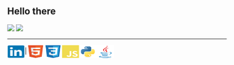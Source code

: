 ## Hello there

<div>
<a href="#"><img height="150em" src="https://github-readme-stats.vercel.app/api?username=julianebueno&theme=transparent&bg_color=0003&include_all_commits=true&count_private=true&line_height=20&hide_border=true&show_icons=true"/></a>
<a href="#"><img height="150em" src="https://github-readme-stats.vercel.app/api/top-langs/?username=julianebueno&theme=transparent&bg_color=0003&include_all_commits=true&count_private=true&line_height=20&hide_border=true&layout=compact"/></a>
</div>

<hr>
<div style="display: inline_block">
<a href="https://www.linkedin.com/in/julianebueno1/"><img align="center" alt="Linkedin" height="30" width="40" src="https://raw.githubusercontent.com/devicons/devicon/master/icons/linkedin/linkedin-original.svg"></a>|<a href="#"><img align="center" alt="HTML" height="30" width="40" src="https://raw.githubusercontent.com/devicons/devicon/master/icons/html5/html5-original.svg"></a><a href="#"><img align="center" alt="CSS" height="30" width="40" src="https://raw.githubusercontent.com/devicons/devicon/master/icons/css3/css3-original.svg"></a><a href="#"><img align="center" alt="Js" height="30" width="40" src="https://raw.githubusercontent.com/devicons/devicon/master/icons/javascript/javascript-plain.svg"></a><a href="#"><img align="center" alt="Python" height="30" width="40" src="https://raw.githubusercontent.com/devicons/devicon/master/icons/python/python-original.svg"></a><a href="#"><img align="center" alt="Java" height="30" width="40" src="https://raw.githubusercontent.com/devicons/devicon/master/icons/java/java-original.svg"></a>
</div>

<!-- <hr>
Estou construindo meu Github ainda, aceito sugestões e dicas para melhorar<br>
Still Building my profile, any tips for me to improve it?<br><br>
Ps: Fazendo aos poucos, conciliando com outros projetos/demandas de vida 😅
 -->
